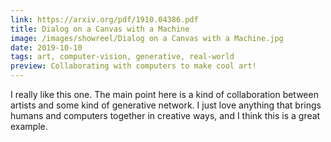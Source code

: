 ```yaml
---
link: https://arxiv.org/pdf/1910.04386.pdf
title: Dialog on a Canvas with a Machine
image: /images/showreel/Dialog on a Canvas with a Machine.jpg
date: 2019-10-10
tags: art, computer-vision, generative, real-world
preview: Collaborating with computers to make cool art!
---
```


I really like this one. The main point here is a kind of collaboration between
artists and some kind of generative network. I just love anything that brings
humans and computers together in creative ways, and I think this is a great
example.
